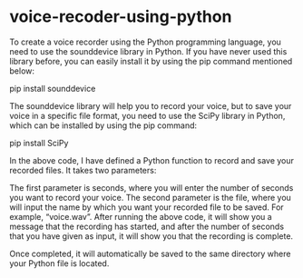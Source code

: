 # voice-recoder-using-python

To create a voice recorder using the Python programming language, you need to use the sounddevice library in Python. If you have never used this library before, you can easily install it by using the pip command mentioned below:

pip install sounddevice

The sounddevice library will help you to record your voice, but to save your voice in a specific file format, you need to use the SciPy library in Python, which can be installed by using the pip command:

pip install SciPy


In the above code, I have defined a Python function to record and save your recorded files. It takes two parameters:

The first parameter is seconds, where you will enter the number of seconds you want to record your voice.
The second parameter is the file, where you will input the name by which you want your recorded file to be saved. For example, “voice.wav”.
After running the above code, it will show you a message that the recording has started, and after the number of seconds that you have given as input, it will show you that the recording is complete. 

Once completed, it will automatically be saved to the same directory where your Python file is located.
 
